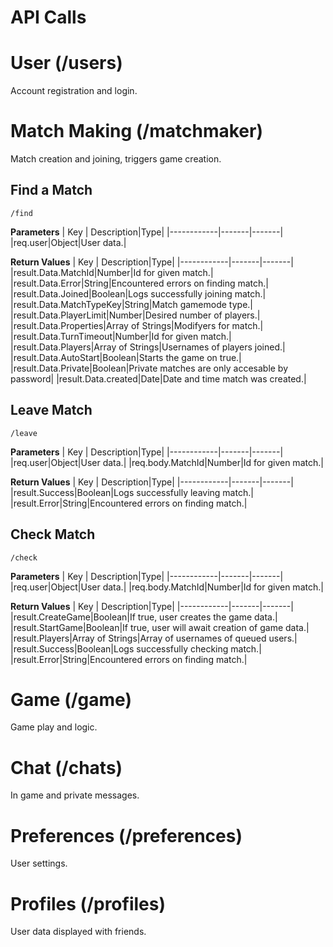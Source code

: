 # API Calls

# User (/users)

Account registration and login.

# Match Making (/matchmaker)

Match creation and joining, triggers game creation.


## Find a Match
    /find
**Parameters**
| Key | Description|Type|
|------------|-------|-------|
|req.user|Object|User data.|

**Return Values**
| Key | Description|Type|
|------------|-------|-------|
|result.Data.MatchId|Number|Id for given match.|
|result.Data.Error|String|Encountered errors on finding match.|
|result.Data.Joined|Boolean|Logs successfully joining match.|
|result.Data.MatchTypeKey|String|Match gamemode type.|
|result.Data.PlayerLimit|Number|Desired number of players.|
|result.Data.Properties|Array of Strings|Modifyers for match.|
|result.Data.TurnTimeout|Number|Id for given match.|
|result.Data.Players|Array of Strings|Usernames of players joined.|
|result.Data.AutoStart|Boolean|Starts the game on true.|
|result.Data.Private|Boolean|Private matches are only accesable by password|
|result.Data.created|Date|Date and time match was created.|

## Leave Match
    /leave
**Parameters**
| Key | Description|Type|
|------------|-------|-------|
|req.user|Object|User data.|
|req.body.MatchId|Number|Id for given match.|

**Return Values**
| Key | Description|Type|
|------------|-------|-------|
|result.Success|Boolean|Logs successfully leaving match.|
|result.Error|String|Encountered errors on finding match.|

## Check Match
    /check
**Parameters**
| Key | Description|Type|
|------------|-------|-------|
|req.user|Object|User data.|
|req.body.MatchId|Number|Id for given match.|

**Return Values**
| Key | Description|Type|
|------------|-------|-------|
|result.CreateGame|Boolean|If true, user creates the game data.|
|result.StartGame|Boolean|If true, user will await creation of game data.|
|result.Players|Array of Strings|Array of usernames of queued users.|
|result.Success|Boolean|Logs successfully checking match.|
|result.Error|String|Encountered errors on finding match.|


# Game (/game)

Game play and logic.

# Chat (/chats)

In game and private messages.

# Preferences (/preferences)

User settings.

# Profiles (/profiles)

User data displayed with friends.